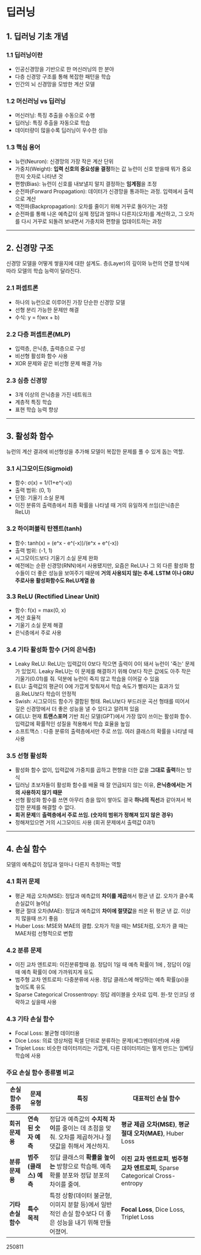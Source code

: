 # 딥러닝

## 1. 딥러닝 기초 개념

### 1.1 딥러닝이란

- 인공신경망을 기반으로 한 머신러닝의 한 분야
- 다층 신경망 구조를 통해 복잡한 패턴을 학습
- 인간의 뇌 신경망을 모방한 계산 모델

### 1.2 머신러닝 vs 딥러닝

- 머신러닝: 특징 추출을 수동으로 수행
- 딥러닝: 특징 추출을 자동으로 학습
- 데이터량이 많을수록 딥러닝이 우수한 성능

### 1.3 핵심 용어

- 뉴런(Neuron): 신경망의 가장 작은 계산 단위
- 가중치(Weight): **입력 신호의 중요성을 결정**하는 값 뉴런이 신호 받을때 뭐가 중요한지 숫자로 나타낸 것
- 편향(Bias): 뉴런이 신호를 내보낼지 말지 결정하는 **임계점**을 조정
- 순전파(Forward Propagation): 데이터가 신경망을 통과하는 과정. 입력에서 출력으로 계산
- 역전파(Backpropagation): 오차를 줄이기 위해 거꾸로 돌아가는 과정
- 순전파를 통해 나온 예측값이 실제 정답과 얼마나 다른지(오차)를 계산하고, 그 오차를 다시 거꾸로 되돌려 보내면서 가중치와 편향을 업데이트하는 과정

---

## 2. 신경망 구조

신경망 모델을 어떻게 쌓을지에 대한 설계도. 층(Layer)의 깊이와 뉴런의 연결 방식에 따라 모델의 학습 능력이 달라진다.

### 2.1 퍼셉트론

- 하나의 뉴런으로 이루어진 가장 단순한 신경망 모델
- 선형 분리 가능한 문제만 해결
- 수식: y = f(wx + b)

### 2.2 다층 퍼셉트론(MLP)

- 입력층, 은닉층, 출력층으로 구성
- 비선형 활성화 함수 사용
- XOR 문제와 같은 비선형 문제 해결 가능

### 2.3 심층 신경망

- 3개 이상의 은닉층을 가진 네트워크
- 계층적 특징 학습
- 표현 학습 능력 향상

---

## 3. 활성화 함수

뉴런의 계산 결과에 비선형성을 추가해 모델이 복잡한 문제를 풀 수 있게 돕는 역할.

### 3.1 시그모이드(Sigmoid)

- 함수: σ(x) = 1/(1+e^(-x))
- 출력 범위: (0, 1)
- 단점: 기울기 소실 문제
- 이진 분류의 출력층에서 최종 확률을 나타낼 때 거의 유일하게 쓰임(은닉층은 ReLU)

### 3.2 하이퍼볼릭 탄젠트(tanh)

- 함수: tanh(x) = (e^x - e^(-x))/(e^x + e^(-x))
- 출력 범위: (-1, 1)
- 시그모이드보다 기울기 소실 문제 완화
- 예전에는 순환 신경망(RNN)에서 사용됐지만, 요즘은 ReLU나 그 외 다른 활성화 함수들이 더 좋은 성능을 보여주기 때문에 **거의 사용되지 않는 추세. LSTM 이나 GRU 주로사용 활성화함수도 ReLU계열 씀**

### 3.3 ReLU (Rectified Linear Unit)

- 함수: f(x) = max(0, x)
- 계산 효율적
- 기울기 소실 문제 해결
- 은닉층에서 주로 사용

### 3.4 기타 활성화 함수 (거의 은닉층)

- Leaky ReLU:  ReLU는 입력값이 0보다 작으면 출력이 0이 돼서 뉴런이 '죽는' 문제가 있었지. Leaky ReLU는 이 문제를 해결하기 위해 0보다 작은 값에도 아주 작은 기울기(0.01)를 줘. 덕분에 뉴런이 죽지 않고 학습을 이어갈 수 있음
- ELU: 출력값의 평균이 0에 가깝게 맞춰져서 학습 속도가 빨라지는 효과가 있음.ReLU보다 학습이 안정적
- Swish: 시그모이드 함수가 결합된 형태. ReLU보다 부드러운 곡선 형태를 띠어서 깊은 신경망에서 더 좋은 성능을 낼 수 있다고 알려져 있음
- GELU: 현재 **트랜스포머** 기반 최신 모델(GPT)에서 가장 많이 쓰이는 활성화 함수. 입력값에 확률적인 성질을 적용해서 학습 효율을 높임
- 소프트맥스 : 다중 분류의 출력층에서만 주로 쓰임. 여러 클래스의 확률을 나타낼 때 사용

### 3.5 선형 활성화

- 활성화 함수 없이, 입력값에 가중치를 곱하고 편향을 더한 값을 **그대로 출력**하는 방식
- 딥러닝 초보자들이 활성화 함수를 배울 때 잘 언급되지 않는 이유, **은닉층에서는 거의 사용하지 않기 때문**
- 선형 활성화 함수를 쓰면 아무리 층을 많이 쌓아도 결국 **하나의 직선**과 같아져서 복잡한 문제를 해결할 수 없다.
- **회귀 문제**의 **출력층에서 주로 쓰임. (숫자의 범위가 정해져 있지 않은 경우)**
- 정해져있으면 거의 시그모이드 사용 (회귀 문제에서 출력값 0과1)

---

## 4. 손실 함수

모델의 예측값이 정답과 얼마나 다른지 측정하는 역할

### 4.1 회귀 문제

- 평균 제곱 오차(MSE): 정답과 예측값의 **차이를 제곱**해서 평균 낸 값. 오차가 클수록 손실값이 늘어남
- 평균 절대 오차(MAE): 정답과 예측값의 **차이에 절댓값**을 씌운 뒤 평균 낸 값. 이상치 많을때 쓰기 좋음
- Huber Loss: MSE와 MAE의 결합. 오차가 작을 때는 MSE처럼, 오차가 클 때는 MAE처럼 선형적으로 변함

### 4.2 분류 문제

- 이진 교차 엔트로피: 이진분류할때 씀. 정답이 1일 때 예측 확률이 1에 , 정답이 0일 때 예측 확률이 0에 가까워지게 유도
- 범주형 교차 엔트로피: 다중분류에 사용. 정답 클래스에 해당하는 예측 확률(pi)을 높이도록 유도
- Sparse Categorical Crossentropy: 정답 레이블을 숫자로 입력. 원-핫 인코딩 생략하고 싶을때 사용

### 4.3 기타 손실 함수

- Focal Loss: 불균형 데이터용
- Dice Loss: 의료 영상처럼 픽셀 단위로 분류하는 문제(세그멘테이션)에 사용
- Triplet Loss: 비슷한 데이터끼리는 가깝게, 다른 데이터끼리는 멀게 만드는 임베딩 학습에 사용

### **주요 손실 함수 종류별 비교**

|  손실 함수 종류 |       문제 유형 |                           특징 |            대표적인 손실 함수 |
| --- | --- | --- | --- |
| **회귀 문제용** | **연속된 숫자 예측** | 정답과 예측값의 **수치적 차이**를 줄이는 데 초점을 맞춰. 오차를 제곱하거나 절댓값을 취해서 계산하지. | **평균 제곱 오차(MSE)**, **평균 절대 오차(MAE)**, Huber Loss |
| **분류 문제용** | **범주(클래스) 예측** | 정답 클래스의 **확률을 높이는** 방향으로 학습해. 예측 확률 분포와 정답 분포의 차이를 줄여. | **이진 교차 엔트로피**, **범주형 교차 엔트로피**, Sparse Categorical Cross-entropy |
| **기타 손실 함수** | **특수 목적** | 특정 상황(데이터 불균형, 이미지 분할 등)에서 일반적인 손실 함수보다 더 좋은 성능을 내기 위해 만들어졌어. | **Focal Loss**, Dice Loss, Triplet Loss |

250811
